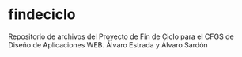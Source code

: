 # findeciclo

Repositorio de archivos del Proyecto de Fin de Ciclo para el CFGS de Diseño de Aplicaciones WEB.
Álvaro Estrada y Álvaro Sardón

